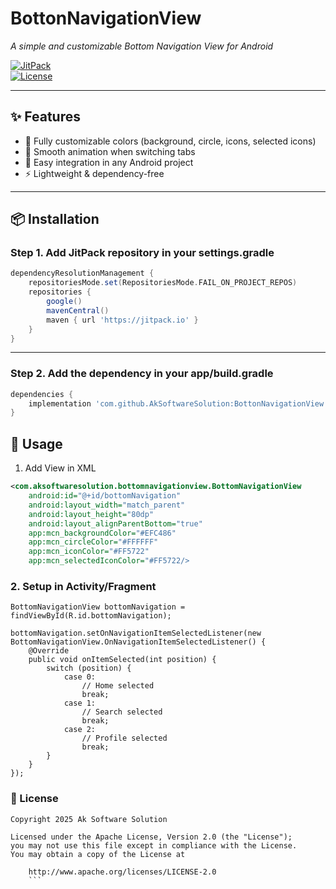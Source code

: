 # BottonNavigationView  
_A simple and customizable Bottom Navigation View for Android_  

[![JitPack](https://jitpack.io/v/AkSoftwareSolution/BottonNavigationView.svg)](https://jitpack.io/#AkSoftwareSolution/BottonNavigationView)  
[![License](https://img.shields.io/badge/license-Apache%202.0-blue.svg)](LICENSE)  

---

## ✨ Features
- 🎨 Fully customizable colors (background, circle, icons, selected icons)  
- 🔄 Smooth animation when switching tabs  
- 📱 Easy integration in any Android project  
- ⚡ Lightweight & dependency-free  

---

## 📦 Installation  

### Step 1. Add JitPack repository in your **settings.gradle**  
```gradle
dependencyResolutionManagement {
    repositoriesMode.set(RepositoriesMode.FAIL_ON_PROJECT_REPOS)
    repositories {
        google()
        mavenCentral()
        maven { url 'https://jitpack.io' }
    }
}
```
---
### Step 2. Add the dependency in your app/build.gradle
```gradle
dependencies {
    implementation 'com.github.AkSoftwareSolution:BottonNavigationView:1.1.0'
} 
```

## 🚀 Usage

1. Add View in XML

```xml
<com.aksoftwaresolution.bottomnavigationview.BottomNavigationView
    android:id="@+id/bottomNavigation"
    android:layout_width="match_parent"
    android:layout_height="80dp"
    android:layout_alignParentBottom="true"
    app:mcn_backgroundColor="#EFC486"
    app:mcn_circleColor="#FFFFFF"
    app:mcn_iconColor="#FF5722"
    app:mcn_selectedIconColor="#FF5722/>

```
### 2. Setup in Activity/Fragment
```Activity/Fragment
BottomNavigationView bottomNavigation = findViewById(R.id.bottomNavigation);

bottomNavigation.setOnNavigationItemSelectedListener(new BottomNavigationView.OnNavigationItemSelectedListener() {
    @Override
    public void onItemSelected(int position) {
        switch (position) {
            case 0:
                // Home selected
                break;
            case 1:
                // Search selected
                break;
            case 2:
                // Profile selected
                break;
        }
    }
});
```
### 📜 License
```License
Copyright 2025 Ak Software Solution

Licensed under the Apache License, Version 2.0 (the "License");
you may not use this file except in compliance with the License.
You may obtain a copy of the License at

    http://www.apache.org/licenses/LICENSE-2.0
    ```
